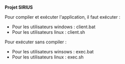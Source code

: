 **Projet SIRIUS**

Pour compiler et exécuter l'application, il faut exécuter :
- Pour les utilisateurs windows : client.bat
- Pour les utilisateurs linux : client.sh

Pour exécuter sans compiler :
- Pour les utilisateurs winsows : exec.bat
- Pour les utilisateurs linux : exec.sh